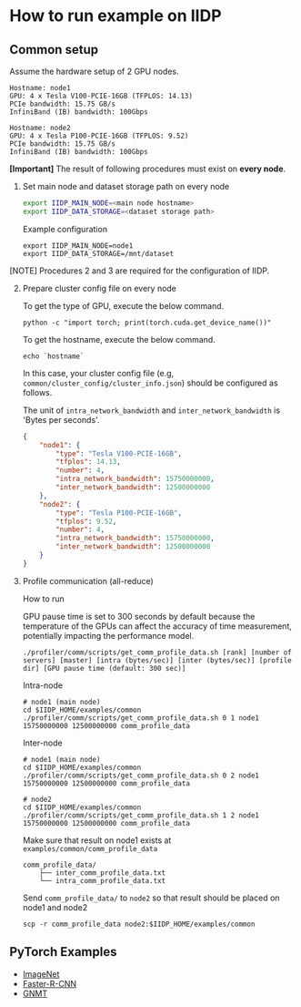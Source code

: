 # How to run example on IIDP

## Common setup
Assume the hardware setup of 2 GPU nodes.
```
Hostname: node1
GPU: 4 x Tesla V100-PCIE-16GB (TFPLOS: 14.13)
PCIe bandwidth: 15.75 GB/s
InfiniBand (IB) bandwidth: 100Gbps
```
```
Hostname: node2
GPU: 4 x Tesla P100-PCIE-16GB (TFPLOS: 9.52)
PCIe bandwidth: 15.75 GB/s
InfiniBand (IB) bandwidth: 100Gbps
```

**[Important]** The result of following procedures must exist on **every node**.

1. Set main node and dataset storage path on every node
    ```bash
    export IIDP_MAIN_NODE=<main node hostname>
    export IIDP_DATA_STORAGE=<dataset storage path>
    ```
    Example configuration
    ```
    export IIDP_MAIN_NODE=node1
    export IIDP_DATA_STORAGE=/mnt/dataset
    ```

[NOTE] Procedures 2 and 3 are required for the configuration of IIDP.

2. Prepare cluster config file on every node

    To get the type of GPU, execute the below command.
    ```
    python -c "import torch; print(torch.cuda.get_device_name())"
    ```
    To get the hostname, execute the below command.
    ```
    echo `hostname`
    ```
    In this case, your cluster config file (e.g, ```common/cluster_config/cluster_info.json```) should be configured as follows.

    The unit of ```intra_network_bandwidth``` and ```inter_network_bandwidth``` is 'Bytes per seconds'.
    ```json
    {
        "node1": {
            "type": "Tesla V100-PCIE-16GB",
            "tfplos": 14.13,
            "number": 4,
            "intra_network_bandwidth": 15750000000,
            "inter_network_bandwidth": 12500000000
        },
        "node2": {
            "type": "Tesla P100-PCIE-16GB",
            "tfplos": 9.52,
            "number": 4,
            "intra_network_bandwidth": 15750000000,
            "inter_network_bandwidth": 12500000000
        }
    }
    ```

3. Profile communication (all-reduce)

    How to run

    GPU pause time is set to 300 seconds by default because the temperature of the GPUs can affect the accuracy of time measurement, potentially impacting the performance model.
    ```
    ./profiler/comm/scripts/get_comm_profile_data.sh [rank] [number of servers] [master] [intra (bytes/sec)] [inter (bytes/sec)] [profile dir] [GPU pause time (default: 300 sec)]
    ```

    Intra-node
    ```
    # node1 (main node)
    cd $IIDP_HOME/examples/common
    ./profiler/comm/scripts/get_comm_profile_data.sh 0 1 node1 15750000000 12500000000 comm_profile_data
    ```

    Inter-node
    ```
    # node1 (main node)
    cd $IIDP_HOME/examples/common
    ./profiler/comm/scripts/get_comm_profile_data.sh 0 2 node1 15750000000 12500000000 comm_profile_data

    # node2
    cd $IIDP_HOME/examples/common
    ./profiler/comm/scripts/get_comm_profile_data.sh 1 2 node1 15750000000 12500000000 comm_profile_data
    ```

    Make sure that result on node1 exists at ```examples/common/comm_profile_data```
    ```
    comm_profile_data/
        ├── inter_comm_profile_data.txt
        └── intra_comm_profile_data.txt
    ```

   Send ```comm_profile_data/``` to ```node2``` so that result should be placed on node1 and node2
   ```
   scp -r comm_profile_data node2:$IIDP_HOME/examples/common
   ```

## PyTorch Examples
- [ImageNet](imagenet/)
- [Faster-R-CNN](faster_r_cnn/)
- [GNMT](gnmt/)
